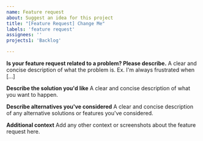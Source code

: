 ```yaml
---
name: Feature request
about: Suggest an idea for this project
title: "[Feature Request] Change Me"
labels: 'feature request'
assignees: ''
projects1: 'Backlog'

---
```


**Is your feature request related to a problem? Please describe.**
A clear and concise description of what the problem is. Ex. I'm always frustrated when [...]

**Describe the solution you'd like**
A clear and concise description of what you want to happen.

**Describe alternatives you've considered**
A clear and concise description of any alternative solutions or features you've considered.

**Additional context**
Add any other context or screenshots about the feature request here.
